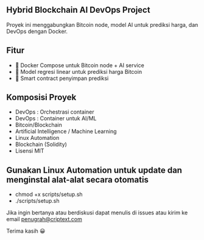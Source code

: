 ## Hybrid Blockchain AI DevOps Project

Proyek ini menggabungkan Bitcoin node, model AI untuk prediksi harga, dan DevOps dengan Docker.


## Fitur

- 🐳 Docker Compose untuk Bitcoin node + AI service
- 🤖 Model regresi linear untuk prediksi harga Bitcoin
- 📜 Smart contract penyimpan prediksi


## Komposisi Proyek
         
- DevOps : Orchestrasi container
- DevOps : Container untuk AI/ML
- Bitcoin/Blockchain
- Artificial Intelligence / Machine Learning
- Linux Automation
- Blockchain (Solidity)
- Lisensi MIT


## Gunakan Linux Automation untuk update dan menginstal alat-alat secara otomatis

- chmod +x scripts/setup.sh
- ./scripts/setup.sh
       

Jika ingin bertanya atau berdiskusi dapat menulis di issues atau kirim ke email penugrah@criptext.com

Terima kasih 😀

